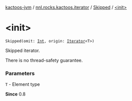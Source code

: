 [kactoos-jvm](../../index.md) / [nnl.rocks.kactoos.iterator](../index.md) / [Skipped](index.md) / [&lt;init&gt;](.)

# &lt;init&gt;

`Skipped(omit: `[`Int`](https://kotlinlang.org/api/latest/jvm/stdlib/kotlin/-int/index.html)`, origin: `[`Iterator`](https://kotlinlang.org/api/latest/jvm/stdlib/kotlin.collections/-iterator/index.html)`<T>)`

Skipped iterator.

There is no thread-safety guarantee.

### Parameters

`T` - Element type

**Since**
0.8

